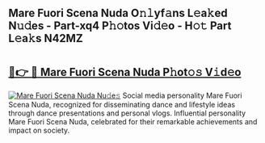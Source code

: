 ## Mare Fuori Scena Nuda O𝚗𝚕yf𝚊ns L𝚎a𝚔ed N𝚞𝚍es - Part-xq4 P𝚑𝚘tos Vi𝚍𝚎o - H𝚘𝚝 Part L𝚎a𝚔s N42MZ

# <h2><a href="http://kf860w.oniu.top/?m=Mare+Fuori+Scena+Nuda">🔗👉 🔴 Mare Fuori Scena Nuda P𝚑ot𝚘𝚜 V𝚒d𝚎o</a></h2>

[![Mare Fuori Scena Nuda Nu𝚍e𝚜](https://i.imgur.com/0qMVB7G.gif)](http://kf860w.oniu.top/?m=Mare+Fuori+Scena+Nuda)
Social media personality Mare Fuori Scena Nuda, recognized for disseminating dance and lifestyle ideas through dance presentations and personal vlogs. Influential personality Mare Fuori Scena Nuda, celebrated for their remarkable achievements and impact on society.  
